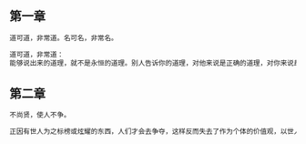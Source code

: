 ## 第一章
```sh
道可道，非常道。名可名，非常名。

道可道，非常道：
能够说出来的道理，就不是永恒的道理。别人告诉你的道理，对他来说是正确的道理，对你来说却不一定是，因为别人的道理在你的身上不一定有用。
```
## 第二章
```sh
不尚贤，使人不争。

正因有世人为之标榜或炫耀的东西，人们才会去争夺，这样反而失去了作为个体的价值观，以世人的价值观为主。最具代表性的便是名利了，权力或者钱财是自古以来人们争夺的重点。
```
